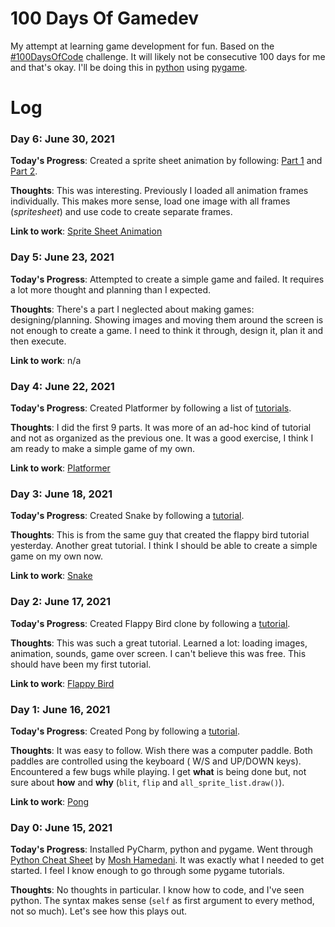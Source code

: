 # 100 Days Of Gamedev

My attempt at learning game development for fun. Based on
the [#100DaysOfCode](https://github.com/kallaway/100-days-of-code) challenge. It will likely not be consecutive 100 days
for me and that's okay. I'll be doing this in [python](https://www.python.org/) using [pygame](https://www.pygame.org/).

# Log

### Day 6: June 30, 2021

**Today's Progress**: Created a sprite sheet animation by
following: [Part 1](https://www.youtube.com/watch?v=M6e3_8LHc7A)
and [Part 2](https://www.youtube.com/watch?v=nXOVcOBqFwM).

**Thoughts**: This was interesting. Previously I loaded all animation frames individually. This makes more sense, load
one image with all frames (_spritesheet_) and use code to create separate frames.

**Link to work**: [Sprite Sheet Animation](https://github.com/statickarma/100-days-of-gamedev/tree/main/05-sprite-sheet)

### Day 5: June 23, 2021

**Today's Progress**: Attempted to create a simple game and failed. It requires a lot more thought and planning than I
expected.

**Thoughts**: There's a part I neglected about making games: designing/planning. Showing images and moving them around
the screen is not enough to create a game. I need to think it through, design it, plan it and then execute.

**Link to work**: n/a

### Day 4: June 22, 2021

**Today's Progress**: Created Platformer by following a list
of [tutorials](https://www.youtube.com/playlist?list=PLjcN1EyupaQnHM1I9SmiXfbT6aG4ezUvu).

**Thoughts**: I did the first 9 parts. It was more of an ad-hoc kind of tutorial and not as organized as the previous
one. It was a good exercise, I think I am ready to make a simple game of my own.

**Link to work**: [Platformer](https://github.com/statickarma/100-days-of-gamedev/tree/main/04-platformer)

### Day 3: June 18, 2021

**Today's Progress**: Created Snake by following a [tutorial](https://www.youtube.com/watch?v=QFvqStqPCRU).

**Thoughts**: This is from the same guy that created the flappy bird tutorial yesterday. Another great tutorial. I think
I should be able to create a simple game on my own now.

**Link to work**: [Snake](https://github.com/statickarma/100-days-of-gamedev/tree/main/03-snake)

### Day 2: June 17, 2021

**Today's Progress**: Created Flappy Bird clone by following a [tutorial](https://www.youtube.com/watch?v=UZg49z76cLw).

**Thoughts**: This was such a great tutorial. Learned a lot: loading images, animation, sounds, game over screen. I
can't believe this was free. This should have been my first tutorial.

**Link to work**: [Flappy Bird](https://github.com/statickarma/100-days-of-gamedev/tree/main/02-flappy-bird)

### Day 1: June 16, 2021

**Today's Progress**: Created Pong by following
a [tutorial](https://www.101computing.net/pong-tutorial-using-pygame-getting-started/).

**Thoughts**: It was easy to follow. Wish there was a computer paddle. Both paddles are controlled using the keyboard (
W/S and UP/DOWN keys). Encountered a few bugs while playing. I get **what** is being done but, not sure about **how**
and **why** (`blit`, `flip` and `all_sprite_list.draw()`).

**Link to work**: [Pong](https://github.com/statickarma/100-days-of-gamedev/tree/main/01-pong)

### Day 0: June 15, 2021

**Today's Progress**: Installed PyCharm, python and pygame. Went
through [Python Cheat Sheet](https://programmingwithmosh.com/wp-content/uploads/2019/02/Python-Cheat-Sheet.pdf)
by [Mosh Hamedani](https://twitter.com/moshhamedani). It was exactly what I needed to get started. I feel I know enough
to go through some pygame tutorials.

**Thoughts**: No thoughts in particular. I know how to code, and I've seen python. The syntax makes sense (`self` as
first argument to every method, not so much). Let's see how this plays out. 
